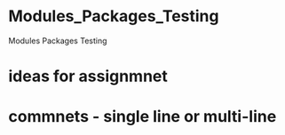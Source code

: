 # Modules_Packages_Testing
Modules Packages Testing


# ideas for assignmnet

# commnets - single line or multi-line

